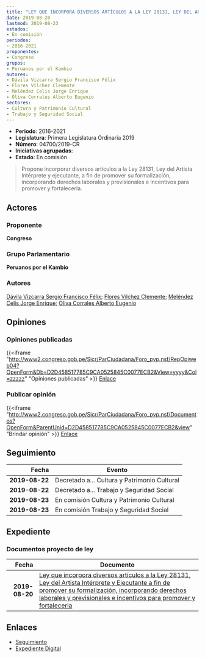 ```yaml
---
title: "LEY QUE INCORPORA DIVERSOS ARTÍCULOS A LA LEY 28131, LEY DEL ARTISTA INTÉRPRETE Y EJECUTANTE A FIN DE PROMOVER SU FORMALIZACIÓN, INCORPORANDO DERECHOS LABORALES Y PREVISIONALES E INCENTIVOS PARA PROMOVER Y FORTALECERLA"
date: 2019-08-20
lastmod: 2019-08-23
estados:
- En comisión
periodos:
- 2016-2021
proponentes:
- Congreso
grupos:
- Peruanos por el Kambio
autores:
- Dávila Vizcarra Sergio Francisco Félix
- Flores Vílchez Clemente
- Meléndez Celis Jorge Enrique
- Oliva Corrales Alberto Eugenio
sectores:
- Cultura y Patrimonio Cultural
- Trabajo y Seguridad Social
---
```

- **Periodo**: 2016-2021
- **Legislatura**: Primera Legislatura Ordinaria 2019
- **Número**: 04700/2019-CR
- **Iniciativas agrupadas**: 
- **Estado**: En comisión

> Propone incorporar diversos artículos a la Ley 28131, Ley del Artista Intérprete y ejecutante, a fin de promover su formalización, incorporando derechos laborales y previsionales e incentivos para promover y fortalecerla.


## Actores

### Proponente

**Congreso**

### Grupo Parlamentario

**Peruanos por el Kambio**

### Autores

[Dávila Vizcarra Sergio Francisco Félix](mailto:mailto:sdavila@congreso.gob.pe); [Flores Vílchez Clemente](mailto:mailto:cflores@congreso.gob.pe); [Meléndez Celis Jorge Enrique](mailto:mailto:jmelendez@congreso.gob.pe); [Oliva Corrales Alberto Eugenio](mailto:mailto:aoliva@congreso.gob.pe)

## Opiniones

### Opiniones publicadas

{{<iframe "http://www2.congreso.gob.pe/Sicr/ParCiudadana/Foro_pvp.nsf/RepOpiweb04?OpenForm&Db=D2D458517785C9CA0525845C0077ECB2&View=yyyy&Col=zzzzz" "Opiniones publicadas" >}}
[Enlace](http://www2.congreso.gob.pe/Sicr/ParCiudadana/Foro_pvp.nsf/RepOpiweb04?OpenForm&Db=D2D458517785C9CA0525845C0077ECB2&View=yyyy&Col=zzzzz)

### Publicar opinión

{{<iframe "http://www2.congreso.gob.pe/Sicr/ParCiudadana/Foro_pvp.nsf/Documentos?OpenForm&ParentUnid=D2D458517785C9CA0525845C0077ECB2&view" "Brindar opinión" >}}
[Enlace](http://www2.congreso.gob.pe/Sicr/ParCiudadana/Foro_pvp.nsf/Documentos?OpenForm&ParentUnid=D2D458517785C9CA0525845C0077ECB2&view)


## Seguimiento

| Fecha | Evento |
|------:|--------|
| **2019-08-22** | Decretado a... Cultura y Patrimonio Cultural |
| **2019-08-22** | Decretado a... Trabajo y Seguridad Social |
| **2019-08-23** | En comisión Cultura y Patrimonio Cultural |
| **2019-08-23** | En comisión Trabajo y Seguridad Social |

## Expediente

### Documentos proyecto de ley

| Fecha | Documento |
|------:|-----------|
| **2019-08-20** | [Ley que incorpora diversos artículos a la Ley 28131, Ley del Artista Intérprete y Ejecutante a fin de promover su formalización, incorporando derechos laborales y previsionales e incentivos para promover y fortalecerla](http://www.leyes.congreso.gob.pe/Documentos/2016_2021/Proyectos_de_Ley_y_de_Resoluciones_Legislativas/PL0470020190820.pdf) |

## Enlaces

- [Seguimiento](http://www2.congreso.gob.pe/Sicr/TraDocEstProc/CLProLey2016.nsf/f7fff46988ca05b1052578e100829cc7/0c8175a6bfde765f0525845c006fa3ab?OpenDocument)
- [Expediente Digital](http://www2.congreso.gob.pe/Sicr/TraDocEstProc/CLProLey2016.nsf/f7fff46988ca05b1052578e100829cc7/0c8175a6bfde765f0525845c006fa3ab?OpenDocument&Click=05257FB7005EB655.eb71d0cf91d8294e05256cdf006b5706/$Body/0.1C6C)

